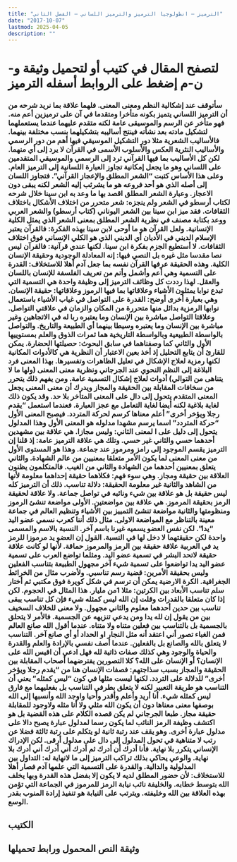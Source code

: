 ```yaml
---
title: "الترميز – انطولوجيا الترميز والترميز اللساني – الفصل الثاني"
date: "2017-10-07"
lastmod: 2025-04-05
description: ""
---
```

# **لتصفح المقال في كتيب أو لتحميل وثيقة و-ن-م إضغط على الروابط أسفله** **الترميز**

### سأتوقف عند إشكالية النظم ومعنى المعنى. فلهما علاقة بما نريد شرحه من أن الترميز اللساني يتميز بكونه متأخرا ومتقدما في آن على ترميزين أعم منه. فهو متأخر عن الرسم والموسيقى عامة لكنه متقدم عليهما عندما يستعملهما لتشكيل مادته بعد نشأته فينتج أساليبه بتشكيلهما بنسب مختلفة بينهما. فالأساليب الشعرية مثلا دور التشكيل الموسيقي فيها أهم من دور الرسمي والأساليب النثرية العكس والأسلوب الأسمى في القرآن لا يرد إلى أي منهما. لكن كل الأساليب بما فيها القرآني ترد إلى الرسمي والموسيقي المتقدمين على اللساني وهو ما يجعل إمكانية تجاوز العبارة اللسانية إلى الترميز العام. وعلى هذا الأساس كتبت “الشعر المطلق والإعجاز القرآني”. فتجاوز اللسان إلى أصله الذي هو أحد فروعه هو ما يشرئب إليه الشعر لكنه يبقى دون الاعجاز. وعبارة الشعر المطلق اقصد بها ما وعد به ابن سينا خلال شرحه لكتاب أرسطو في الشعر ولم ينجزه: شعر متحرر من اختلاف الأشكال باختلاف الثقافات. فقد ميز ابن سينا بين الشعر اليوناني (كتاب أرسطو) والشعر العربي ووعد بكتابة مصنف في نظرية الشعر المطلق بمعنى الشعر الذي يمثل الكلية الإنسانية. ولعل القرآن هو ما أوحى لابن سينا بهذه الفكرة: فالقرآن يعتبر الإسلام الديني في الأديان أي الديني الذي هو الكلي الإنساني فوق اختلاف الثقافات. لا أستطيع الجزم بفكرة ابن سينا. لكنها عندي قرآنية: فالقرآن ليس نصا مقدسا مثل غيره بل النصي فيها: إنه المعادلة الوجودية وحقيقة الإنسان الكلية. وهذه الحقيقة عرفها القرآن نفسه بما جعل آدم أهلا للاستخلاف: القدرة على التسمية وهي أعم وأشمل وأتم من تعريف الفلسفة للإنسان باللسان والعقل. لهذا رددت كل وظائف الترميز إلى وظيفة واحدة هي التسمية التي تبدع نوابا يمثلون الأشياء وعلاقاتها بما فيها الرموز وعلاقاتها: حقيقة الإنسان. وهي بعبارة أخرى أوضح: القدرة على التواصل في غياب الأشياء باستعمال نوابها الرمزية بدائل منها متحررة من المكان والزمان في علاقتي التواصل. وعلاقتا التواصل مباشرة بين الإنسان وما يعتبره ربا له في الاتجاهين وغير مباشرة بين الإنسان وما يعتبره وسيطا بينهما أي الطبيعة والتاريخ. والتواصل بالواسطة الطبيعية وبالواسطة التاريخية هما ثمرات الذوق والعلم بمستوييها الأول والثاني كما وصفناهما في سابق البحوث: حصيلتها الحضارة. يمكن للقارئ أن يتابع التحليل إذ أخذ بعين الاعتبار أن النظرية هي كالأدوات المكانية لكنها رمزية لعلاج الإشكال في تعليل الظاهرات وتفسيرها. بهذا المعنى فرد البلاغة إلى النظم النحوي عند الجرجاني ونظرية معنى المعنى (ولها ما لا يتناهى من التوالي) أدوات لعلاج إشكال التسمية عامة. ومن يفهم ذلك يتحرر من سخافات المقابلة بين الحقيقة والمجاز ويدرك أن معنى المعنى يجعل المعنى المتقدم يتحول إلى دال على المعنى المتأخر بلا حد. وقد يكون ذلك لغاية بلاغية لكنه أيضا لغاية التعامل مع عجز العبارة. فعندما استعمل “يقدم رجلا ويؤخر أخرى” أعلم معناها كرسم لحركة المتردد. فيصبح المعنى الأول “حركة المتردد” اسما يرسم مشهدا مدلوله هو المعنى الأول وهذا المدلول يتحول إلى دليل على ا لمعنى الثاني: وليس مجازا. هي علاقة بين مشهدين أحدهما حسي والثاني غير حسي. وتلك هي علاقة الترميز عامة: إذ قلنا إن الترميز يقسم الموجود إلى رامز ومرموز عند جماعة. وهذا هو المستوى الأول من معنى المعنى لما يكون الأمر متعلقا بمعنيين من عالم الشهادة. والثاني يتعلق بمعنيين أحدهما من الشهادة والثاني من الغيب. فالمتكلمون يظنون العلاقة بين حقيقة ومجاز. وهي سوء فهم: فكلاهما حقيقة إحداهما معلومة لأنها من الشاهد والثانية غير معلومة الحقيقة: دلالة تناسب. ذلك أن الترميز كله ليس حقيقة بل هو علاقة بين شيء ونائبه في تواصل جماعة. ولا علاقة لحقيقة الرمز بحقيقة المرموز. هي علاقة بين مواضعتين. الأولى مواضعة تنشئ الرموز ومنظومتها والثانية مواضعة تنشئ التمييز بين الأشياء وتنظيم العالم في جماعة معينة بالتناظر مع المواضعة الاولى. مثال ذلك أننا كعرب نسمي عضو اليد “يدا”. لكن نفس العضو يسميه غيرنا باسم آخر. النسبة بالاسم والمسمى واحدة لكن حقيقتهما لا دخل لها في النسبة. القول إن العضو يد مرموزا للرمز يد في العربية علاقة حقيقة بين الرمز والمرموز حماقة. لأنها لو كانت علاقة حقيقة لاتحد البشر في تسمية عضو اليد. ومثلما تواضع العرب على تسمية عضو اليد يدا تواضعوا على تسمية شيء آخر مجهول الطبيعة بتناسب الفعلين وليس بحقيقة الأمرين: قضية رسم تناسبي. ولأضرب مثال من الخرائط الجغرافية. الكرة الارضية يمكن أن ترسم في شكل كويرة فوق مكتبي ثم أختار سلم تناسب الأبعاد بين الكرتين: مثلا 1من مليار. هذا المثال في الحجوم. لكن إذا كان متعلقا بالقدرات وقلت إن الله ليس كمثله شيء فإن كل تناسب يبقى تناسب بين حدين أحدهما معلوم والثاني مجهول. ولا معنى للخلاف السخيف بين من يقول إن لله يدا ومن يدعي تنزيهه عن الجسمية. فالأمر لا يتحلق بالجسمية بل بالتناسب بين فعلين متناه ولا متناه. عندما أقول الله صانع العالم فمن الغباء تصور أني اعتقد أنه مثل النجار او الحداد أو أي صانع آخر. التناسب لا يتعلق بالله والصانع بل بالفعلين. عندما أصف نفسي بالإرادة والعلم والقدرة والحياة والوجود وهي كذلك صفات ذاتية لله فهل ادعي أن اقيس الله على الإنسان؟ أو الإنسان على الله؟ كلا التصورين يفترضهما أصحاب المقابلة بين الحقيقة والمجاز بسبب سذاجتهم: فصفات الإنسان هنا من “يقدم رجلا ويؤخر أخرى” للدلالة على التردد. لكنها ليست مثلها في كون “ليس كمثله” يعني أن التناسب هو طريقة التعبير لكنه لا يتعلق بطرفي التناسب بل بفعليهما مع فارق ليس كمثله شيء. أنا أريد وأعلم وأقدر وأحيا واوجد الله وأنسبها إلى الله بوصفها معنى معناها دون أن يكون الله مثلي ولا أنا مثله ولاوجود للمقابلة حقيقة مجاز. طبعا الجرجاني لم يكن قصده الكلام على هذه القضية بل هو اكتشف وظيفة الرمز النائب لما يكون رسما لمدلول عبارة يصبح دالا على مدلول عبارة أخرى. وهو يقف عند رتبة ثانية لو يتكلم على رتبة ثالثة فضلا عن رتب لا متناهية في تحول المدلول إلى دال على مدلول أرقى. لكن الإدراك الإنساني يتكرر بلا نهاية. فأنا أدرك أن أدرك ثم أدرك أني أدرك أني أدرك بلا نهاية. والوعي يحاكي بذلك تراكب الترميز إلى ما لانهاية له: التداول بين المدلولية والدالية. والقدرة على التسمية التي علمها آدم فصار أهلا للاستخلاف: لأن حضور المطلق لديه لا يكون إلا بفضل هذه القدرة وبها يخلف الله بتوسط خطابه. والخليفة نائب نيابة الرمز للمرموز في الجماعة التي تؤمن بهذه العلاقة بين الله وخليفته. ويترتب على النيابة هو تنفيذ إرادة المنوب بقدر الوسع.

## الكتيب

## وثيقة النص المحمول ورابط تحميلها

###
